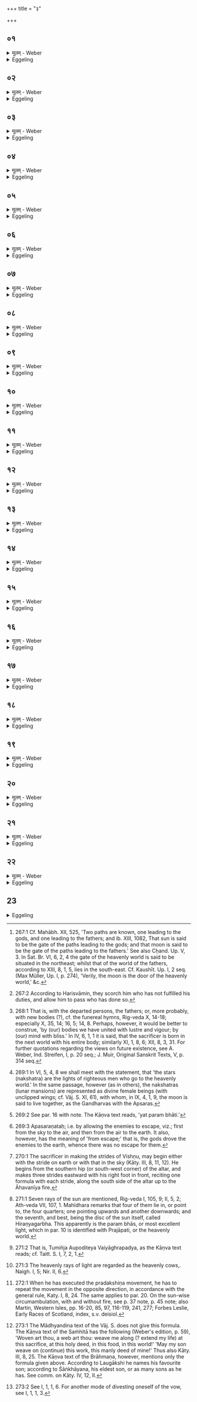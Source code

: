 +++
title = "३"

+++

##  ०१
<details><summary>मूलम् - Weber</summary>

स᳘ᳫं᳘स्थिते यज्ञे᳟॥  
दक्षिणतः᳘ परी᳘त्य पूर्णपात्रं नि᳘नयति त᳘था ह्यु᳘दग्भ᳘वति त᳘स्माद्दक्षिणतः᳘ परी᳘त्य पूर्णपात्रं नि᳘नयति देवलोके मे᳘ ऽप्यसदि᳘ति वै᳘ यजते यो य᳘जतेॗ सो ऽस्यैष᳘ यज्ञो᳘ देवलोक᳘मेॗवाभिप्रै᳘ति त᳘दनू᳘ची द᳘क्षिणा यां द᳘दातिॗ सैति द᳘क्षिणामन्वार᳘भ्य य᳘जमानः॥
</details>

<details><summary>Eggeling</summary>

1. The sacrifice being now complete, he (the Adhvaryu) walks round (the fire) to the south, and pours out a vessel (of water); for thus it is (poured out) towards north: therefore he pours it out after walking round to the south, He who sacrifices, doubtless, sacrifices with a desire that he also may obtain a place in the world of the gods. That sacrifice of his then goes forth towards the world of the gods: after it follows the fee which he gives (to the priests), and holding on to the priests' fee (follows) the sacrificer.
</details>

##  ०२
<details><summary>मूलम् - Weber</summary>

स᳘ एष᳘ देवया᳘नो वा पितृया᳘णो वा प᳘न्थाः॥  
त᳘दुभय᳘तो ऽग्निशिखे᳘ समो᳘षन्त्यौ तिष्ठतः प्र᳘ति त᳘मोषतो यः᳘ प्रत्युष्यो᳘ ऽत्यु त᳘ᳫं᳘ सृजतेॗ यो ऽतिसृं᳘ज्यः शा᳘न्तिरा᳘पस्त᳘देत᳘मेॗवैतत्प᳘न्थानं शमयति॥
</details>

<details><summary>Eggeling</summary>

2. That same path leads either to the gods or to the fathers [^egg_621]. On both sides two flames are ever burning: they scorch him who deserves to be scorched, and allow him to pass who deserves to pass [^egg_622]. Now, water is (a means of) lustration: hence he thereby lustrates that path.

[^egg_621]: 267:1 Cf. Mahābh. XII, 525, 'Two paths are known, one leading to the gods, and one leading to the fathers; and ib. XIII, 1082, That sun is said to be the gate of the paths leading to the gods; and that moon is said to be the gate of the paths leading to the fathers.' See also Cḥand. Up. V, 3. In Śat. Br. VI, 6, 2, 4 the gate of the heavenly world is said to be situated in the northeast; whilst that of the world of the fathers, according to XIII, 8, 1, 5, lies in the south-east. Cf. Kaushīt. Up. I, 2 seq. (Max Müller, Up. I, p. 274), 'Verily, the moon is the door of the heavenly world,' &c.

[^egg_622]: 267:2 According to Harisvāmin, they scorch him who has not fulfilled his duties, and allow him to pass who has done so.
</details>

##  ०३
<details><summary>मूलम् - Weber</summary>

पूर्णं नि᳘नयति स᳘र्वं वै᳘ पूर्णᳫं स᳘र्वेणैॗवैनमेत᳘छमयति संततम᳘व्यवछिन्नं नि᳘नयति सं᳘ततेनै᳘वैनमेतद᳘व्यवछिन्नेन षमयति॥
</details>

<details><summary>Eggeling</summary>

3. A full (vessel) he pours out, because full means all: hence he thereby lustrates that (path) by means of the All. He pours it out continuously, uninterruptedly: hence he thereby lustrates that (path) in a continuous, uninterrupted manner.
</details>

##  ०४
<details><summary>मूलम् - Weber</summary>

य᳘द्वेव᳘ पूर्णपात्रं᳘ निन᳘यति॥  
यद्वै᳘ यज्ञ᳘स्य मिथ्या᳘ क्रिय᳘ते व्य᳘स्य त᳘द्वृहन्ति क्षण्वन्ति शा᳘न्तिरा᳘पस्त᳘दद्भिः शा᳘न्त्या शमयति त᳘दद्भिः सं᳘दधाति॥
</details>

<details><summary>Eggeling</summary>

4. And again why he pours out a vessel (of water) is: where anything is done wrongly at the sacrifice, there they tear or wound it; and--water being (a means of) lustration--he lustrates it by that (means of) lustration, water; he heals it with water.
</details>

##  ०५
<details><summary>मूलम् - Weber</summary>

पूर्णं नि᳘नयति॥  
स᳘र्वं वै᳘ पूर्णᳫं स᳘र्वेणैॗवैतत्सं᳘दधाति सं᳘ततम᳘व्यवछिन्नं नि᳘नयति सं᳘ततेनैॗवैतद᳘व्यवछिन्नेन सं᳘दधाति॥
</details>

<details><summary>Eggeling</summary>

5. A full (vessel) he pours out, because full means all: hence he thereby heals it by means of the All. Continuously, uninterruptedly he pours it out: hence he thereby heals it in a continuous (lasting), uninterrupted manner.
</details>

##  ०६
<details><summary>मूलम् - Weber</summary>

त᳘दञ्जलि᳘ना प्र᳘तिगृह्णाति॥  
सं व᳘र्चसा प᳘यसा सं᳘ तनू᳘भिर᳘गन्महि म᳘नसा सं᳘ शिवे᳘न त्व᳘ष्टा सुद᳘त्रो वि᳘दधातु रायो᳘ ऽनुमार्ष्टु त᳘न्नो यद्वि᳘लिष्टमि᳘ति यद्वि᳘वृढं तत्सं᳘दधाति॥
</details>

<details><summary>Eggeling</summary>

6. He (the sacrificer) intercepts it with his open hands held together, while reciting the text (Vāj. S. II, 24),

 'We have united with lustre, with vigour, with the bodies [^egg_623], with the happy spirit. May Tvashṭr̥, the dispenser of boons, grant us riches, and make even what was injured in our body!' What was torn, that he thereby heals.

[^egg_623]: 268:1 That is, with the departed persons, the fathers; or, more probably, with new bodies (?), cf. the funereal hymns, Rig-veda X, 14-18; especially X, 35, 14; 16, 5; 14, 8. Perhaps, however, it would be better to construe, 'by (our) bodies we have united with lustre and vigour; by (our) mind with bliss.' In IV, 6, 1, 1 it is said, that the sacrificer is born in the next world with his entire body; similarly XI, 1, 8, 6; XII, 8, 3, 31. For further quotations regarding the views on future existence, see A. Weber, Ind. Streifen, I, p. 20 seq.; J. Muir, Original Sanskrit Texts, V, p. 314 seq.
</details>

##  ०७
<details><summary>मूलम् - Weber</summary>

अ᳘थ मु᳘खमु᳘पस्पृशते॥  
द्वयं तद्यस्मान्मु᳘खमुपस्पृश᳘ते ऽमृ᳘तं वा आ᳘पो ऽमृ᳘तेनैॗवैतत्स᳘ᳫं᳘स्पृशत एत᳘दु चैॗवैतत्क᳘र्मात्म᳘ङ्कुरुते त᳘स्मान्मु᳘खमु᳘पस्पृशते॥
</details>

<details><summary>Eggeling</summary>

7. He then touches his face (with the water in his hands). The reason why he thus touches his face is twofold: water means ambrosia, and with ambrosia he accordingly touches himself; also he thereby transfers to himself that sacred work (the sacrifice): for these reasons he touches his face.
</details>

##  ०८
<details><summary>मूलम् - Weber</summary>

अ᳘थ विष्णुक्रमा᳘न् क्रमते॥  
देवान्वा᳘ एष᳘ प्रीणाति यो य᳘जत एते᳘न यज्ञे᳘न ऽर्ग्भि᳘रिव त्वद्य᳘जुर्भिरिव त्वदा᳘हुतिभिरिव त्वत्स᳘ देवा᳘न्प्रीत्वा ते᳘ष्वपित्वी᳘ भवति ते᳘ष्वपित्वी᳘ भूत्वा ता᳘नेवाभिप्र᳘क्रामति॥
</details>

<details><summary>Eggeling</summary>

8. He now strides the (three) Vishṇu-strides. He who sacrifices assuredly gratifies the gods. In gratifying the gods by that sacrifice--partly by rics, partly by yajus, partly by oblations--he acquires a share among them; and having acquired a share among them, he goes to them.
</details>

##  ०९
<details><summary>मूलम् - Weber</summary>

य᳘द्वेव᳘ विष्णुक्रमान् क्र᳘मते॥  
यज्ञो वै वि᳘ष्णुः स देवे᳘भ्य इमां वि᳘क्रान्तिं वि᳘चक्रमेॗ यैषामियं वि᳘क्रान्तिरिद᳘मेव᳘ प्रथमे᳘न पदे᳘न पस्पारा᳘थेद᳘मन्त᳘रिक्षं द्विती᳘येन दि᳘वमुत्तमे᳘नैता᳘म्वेॗवैष᳘ एत᳘स्मै वि᳘ष्णुर्यज्ञो वि᳘क्रान्तिं वि᳘क्रमते त᳘स्माद्विष्णुक्रमा᳘न् क्रमते तद्वा᳘ इत᳘ एव᳘ पराची᳘नम् भू᳘यिष्ठा इव क्रमन्ते॥
</details>

<details><summary>Eggeling</summary>

9. And again why he strides the Vishṇu-strides, is; Vishṇu, truly, is the sacrifice, by striding (vi-kram) he obtained for the gods that all-pervading power (vikrānti) which now belongs to them. By his first step he gained this same (earth), by the second this aërial expanse, and by his last (step) the sky. And this same pervading power Vishṇu, as the sacrifice, obtains by his strides for him (the sacrificer): for this reason he strides

the Vishṇu-strides. Now it is indeed from this (earth) that most (beings) go (upwards).
</details>

##  १०
<details><summary>मूलम् - Weber</summary>

त᳘दु त᳘त्पृथिव्यां वि᳘ष्णुर्व्य᳘क्रंस्त॥  
गायत्रे᳘ण छ᳘न्दसा त᳘तो नि᳘र्भक्तोॗ यो ऽस्मान्द्वे᳘ष्टि यं᳘ च वयं᳘ द्विॗष्मो ऽन्त᳘रिक्षे वि᳘ष्णुर्व्य᳘क्रंस्तॗ त्रैष्टुभेन छ᳘न्दसा त᳘तो नि᳘र्भक्तोॗ यो ऽस्मान्द्वे᳘ष्टि यं᳘ च वयं᳘ द्विष्मो दि᳘वि वि᳘ष्णुर्व्य᳘क्रंस्त जा᳘गतेन छ᳘न्दसा त᳘तो नि᳘र्भक्तोॗ यो ऽस्मान्द्वे᳘ष्टि यं᳘ च वयं᳘ द्विष्म इ᳘त्येव᳘मिमां᳘ल्लोका᳘न्त्समारुह्या᳘थैषा ग᳘तिरेषा᳘ प्रतिष्ठा य᳘ एष त᳘पति त᳘स्य ये᳘ रश्म᳘यस्ते᳘ सुकृतो᳘ऽथ यत्प᳘रम् भाः᳘ प्रजा᳘पतिर्वा स᳘ स्वर्गो᳘ वा लोकस्त᳘देव᳘मिमां᳘ल्लोका᳘न्त्समारुह्या᳘थैतां ग᳘तिमेतां᳘ प्रतिष्ठां᳘ गछति पर᳘स्ताॗत्त्वेॗदर्वाङ् क्र᳘मेत य᳘ इॗतो ऽनुशा᳘सनं चि᳘कीर्षेद्दूयं तद्य᳘स्मात्पर᳘स्तादर्वाङ् क्र᳘मते॥
</details>

<details><summary>Eggeling</summary>

10. Hence (he strides thrice) with the texts (Vāj. S. II, 25 a-c), 'On the earth Vishṇu strode by means of the gāyatrī metre: excluded therefrom is he who hates us, and whom we hate!' 'In the air Vishṇu strode by means of the trishṭubh metre: excluded therefrom is he who hates us, and whom we hate!' 'In the sky Vishṇu strode by means of the jagatī metre: excluded therefrom is he who hates us, and whom we hate!' When one has thus ascended these worlds, that is the goal, that the safe refuge: the rays of him (the sun) who burns there, are the righteous (departed) [^egg_624]; and what highest light there is [^egg_625], that is Prajāpati or the heavenly world. Having then in this way ascended these worlds, he reaches that goal, that safe refuge. Now he who wishes to give instructions from hence, should come hitherwards from above. Twofold is the reason why he should come hitherwards from above:

[^egg_624]: 269:1 In VI, 5, 4, 8 we shall meet with the statement, that 'the stars (nakshatra) are the lights of righteous men who go to the heavenly world.' In the same passage, however (as in others), the nakshatras (lunar mansions) are represented as divine female beings (with unclipped wings; cf. Vāj. S. XI, 61), with whom, in IX, 4, 1, 9, the moon is said to live together, as the Gandharvas with the Apsaras.

[^egg_625]: 269:2 See par. 16 with note. The Kāṇva text reads, 'yat param bhāti.'
</details>

##  ११
<details><summary>मूलम् - Weber</summary>

अपसरणतो᳘ ह वा अ᳘ग्रे देवा ज᳘यन्तो ऽजयन्॥  
दि᳘वमेवाग्रे᳘ ऽथेद᳘मन्त᳘रिक्षम᳘थेॗतो ऽनपसरणा᳘त्सप᳘त्नाननुदन्त त᳘थो एॗवैष एत᳘दपसरणत᳘ एवा᳘ग्रे ज᳘यञ्जयति᳘ दि᳘वमेवाग्रे᳘ ऽथेद᳘मन्त᳘रिक्षम᳘थेॗतो ऽनपसरणा᳘त्सप᳘त्नान्नुदत इयं वै᳘ पृथिवी᳘ प्रतिष्ठा त᳘दस्या᳘मेॗवैत᳘त्प्रतिष्ठा᳘यां प्र᳘तितिष्ठति॥
</details>

<details><summary>Eggeling</summary>

11. By (or, from) the escape (of the enemies) [^egg_626] indeed the conquering gods formerly gained first the sky, and then this aërial expanse; and thereupon

[^egg_626]: 269:3 Apasaraṇataḥ; i.e. by allowing the enemies to escape, viz.; first from the sky to the air, and then from the air to the earth. It also, however, has the meaning of 'from escape;' that is, the gods drove the enemies to the earth, whence there was no escape for them.

they drove their enemies away from this (earth), whence there was no escape. And in like manner he (the priest) also by the escape (of the enemies) gains first the sky, and then this aërial expanse; and thereupon he drives his enemies away from this (earth), whence there is no escape. This earth indeed is a firm footing: hence he thereby stands firm on this firm footing.
</details>

##  १२
<details><summary>मूलम् - Weber</summary>

त᳘दु तद्दि᳘वि वि᳘ष्णु᳘र्व्यक्रंस्त॥  
जा᳘गतेन छ᳘न्दसा त᳘तो नि᳘र्भक्तोॗ यो ऽस्मान्द्वे᳘ष्टि यं᳘ च वयं᳘ द्विॗष्मो ऽन्त᳘रिक्षे वि᳘ष्णुर्व्यक्रंस्त त्रै᳘ष्टुभेन छ᳘न्दसा त᳘तो नि᳘र्भक्तोॗ यो ऽस्मान्द्वे᳘ष्टि यं᳘ च वयं᳘ द्विष्मः᳘ पृथिव्यां वि᳘ष्णुर्व्य᳘क्रंस्त गायत्रे᳘ण छ᳘न्दसा त᳘तो नि᳘र्भक्तोॗ यो ऽस्मान्द्वे᳘ष्टि यं᳘ च वयं᳘ द्विॗष्मो ऽस्माद᳘न्नादस्यै᳘ प्रतिष्ठा᳘या इ᳘त्यस्याॗᳫंॗ हीदᳫं स᳘र्वमन्ना᳘द्यम् प्र᳘तिष्ठित त᳘स्मादाहास्माद᳘न्नादस्यै᳘ प्रतिष्ठा᳘या इति॥
</details>

<details><summary>Eggeling</summary>

12. And in this way also (he may stride) [^egg_627]: 'In the sky Vishṇu strode by means of the jagatī metre: excluded therefrom is he who hates us, and whom we hate!' 'In the air Vishṇu strode by means of the trishṭubh metre: excluded therefrom is he who hates us, and whom we hate!' 'On the earth Vishṇu strode by means of ṭḥe gāyatrī metre: excluded therefrom is he who hates us, and whom we hate!'--With the texts (Vāj. S. II, 25 d, e), '(Excluded) from this food! from this resort!' (pratishṭḥā, he looks down upon his portion and the altar respectively.) For on this (earth) all this food is safely established (pratishṭḥita): for this reason he says, 'From this food! from this resort!'

[^egg_627]: 270:1 The sacrificer in making the strides of Vishṇu, may begin either with the stride on earth or with that in the sky (Kāty. III, 8, 11, 12). He begins from the southern hip (or south-west corner) of the altar, and makes three strides eastward with his right foot in front, reciting one formula with each stride, along the south side of the altar up to the Āhavanīya fire.
</details>


##  १३
<details><summary>मूलम् - Weber</summary>

अ᳘थ प्राङ् प्रे᳘क्षते॥  
प्रा᳘ची हि᳘ देवा᳘नां दिक्त᳘स्मात्प्राङ् प्रे᳘क्षते॥
</details>

<details><summary>Eggeling</summary>

13. He then looks towards the east. The east, indeed, is the region of the gods: for this reason he looks towards the east.
</details>


##  १४
<details><summary>मूलम् - Weber</summary>

स प्रे᳘क्षते॥  
अ᳘गन्म स्व᳘रि᳘ति देवा वै स्व᳘र᳘गन्म देवानि᳘त्येॗवैत᳘दाह सं ज्यो᳘तिषाभूमे᳘ति सं᳘ देवै᳘रभूमे᳘त्येॗवैत᳘दाह॥
</details>

<details><summary>Eggeling</summary>

14. He looks, with the text (Vāj. S. II, 25 f), 'We have gone to the realm of light (svar).' The

realm of light assuredly means the gods: hence he thereby says, 'We have gone to the gods.'--With (ib. g), 'We have united with splendour' (he looks on the Āhavanīya fire): he thereby says, 'We have united with the gods.'
</details>


##  १५
<details><summary>मूलम् - Weber</summary>

अ᳘थ सू᳘र्यमु᳘दीक्षते॥  
सैषा ग᳘तिरेषा᳘प्रतिष्ठा त᳘देतां ग᳘तिमेता᳘म् प्रतिष्ठां गछति त᳘स्मात्सू᳘र्यमु᳘दीक्षते॥
</details>

<details><summary>Eggeling</summary>

15. He then looks up to the sun, for that is the final goal, that the safe resort. To that final goal, to that resort he thereby goes: for this reason he looks up to the sun.
</details>


##  १६
<details><summary>मूलम् - Weber</summary>

स उ᳘दीक्षते॥  
स्वयम्भू᳘रसि श्रे᳘ष्ठो रश्मिरि᳘त्येष वै श्रे᳘ष्ठो रश्मिर्यत्सू᳘र्यस्त᳘स्मादाह स्वयम्भूरसि श्रे᳘ष्ठो रश्मिरि᳘ति वर्चोदा असि व᳘र्चो मे देही᳘तिॗ त्वेॗवाहं᳘ ब्रवीमी᳘ति ह स्माह या᳘ज्ञवल्क्यस्तॗद्ध्येव ब्राह्मणे᳘नैष्ठ᳘व्यं य᳘द्ब्रह्मवर्चसी स्यादिॗत्युतो ह स्माहौपोदितेय᳘ एष वाव म᳘ह्यं गा᳘ दास्यति गोदा गा᳘ मे देही᳘त्येवं यं का᳘मं काम᳘यतेॗ सो ऽस्मै का᳘मः स᳘मृध्यते॥
</details>

<details><summary>Eggeling</summary>

16. He looks up, with the text (Vāj. S. II, 26 a), 'Self-existent art thou, the best ray of light!' The sun is indeed the best ray of light [^egg_628], and therefore he says, 'Self-existent art thou, the best ray of light.' '"Light-bestowing art thou: give me light (varcas)!" so say I,' said Yājñavalkya, 'for at this indeed the Brāhmaṇa should strive, that he be brahmavarcasin (illumed by the brahma, or sacred writ).' Aupoditeya [^egg_629], on the other hand, said, 'He indeed will give me cows [^egg_630]: (therefore I say), "Cow-giving art thou, give me cows!"' Thus whatever wish he (the sacrificer) entertains (and expresses), that wish is granted to him.

[^egg_628]: 271:1 Seven rays of the sun are mentioned, Rig-veda I, 105, 9; II, 5, 2; Ath-veda VII, 107, 1. Mahīdhara remarks that four of them lie in, or point to, the four quarters; one pointing upwards and another downwards; and the seventh, and best, being the disc of the sun itself, called Hiraṇyagarbha. This apparently is the param bhās, or most excellent light, which in par. 10 is identified with Prajāpati, or the heavenly world.

[^egg_629]: 271:2 That is, Tumiñja Aupoditeya Vaiyāghrapadya, as the Kāṇva text reads; cf. Taitt. S. I, 7, 2, 1.

[^egg_630]: 271:3 The heavenly rays of light are regarded as the heavenly cows,. Naigh. I, 5; Nir. II, 6.
</details>


##  १७
<details><summary>मूलम् - Weber</summary>

अथा᳘वर्तते॥  
सू᳘र्यस्यावृ᳘तमन᳘वावर्त इ᳘ति त᳘देतां ग᳘तिमेता᳘म् प्रतिष्ठां᳘ गॗत्वैत᳘स्यैॗवावृ᳘तमन्वावर्तते॥
</details>

<details><summary>Eggeling</summary>

17. He then turns (from left to right), with the text (Vāj. S. II, 26 b), 'I move along the course of

the sun;' having reached that final goal, that safe resort, he now moves along the course of that (sun) [^egg_631].

[^egg_631]: 272:1 When he has executed the pradakshiṇa movement, he has to repeat the movement in the opposite direction, in accordance with the general rule, Katy. I, 8, 24. The same applies to par. 20. On the sun-wise circumambulation, with and without fire, see p. 37 note, p. 45 note; also Martin, Western Isles, pp. 16-20, 85, 97, 116-119, 241, 277; Forbes Leslie, Early Races of Scotland, index, s.v. deisiol.
</details>


##  १८
<details><summary>मूलम् - Weber</summary>

अ᳘थ गा᳘र्हपत्यमु᳘पतिष्ठते॥  
द्वयं तद्य᳘स्माद्गा᳘र्हपत्यमुपति᳘ष्ठते गृहा वै गा᳘र्हपत्यो गृहा वै᳘ प्रतिष्ठा त᳘द्गृहे᳘ष्वेॗवैत᳘त्प्रतिष्ठा᳘याम् प्र᳘तितिष्ठति या᳘वद्वेॗवास्येह᳘ मानुषमा᳘युस्त᳘स्मा एॗवैतदु᳘पतिष्ठते त᳘स्माद्गा᳘र्हपत्यमु᳘पतिष्ठते॥
</details>

<details><summary>Eggeling</summary>

18. Thereupon he steps to (upa-sthā) the Gārhapatya fire. Twofold is the reason why he steps to the Gārhapatya: the Gārhapatya is a house, and a house is a safe resort, hence he thereby stays in a house, that is, in a safe resort. And, besides, what full measure of human life there is for him here, that he thereby attains (upa-sthā). This is why he steps to the Gārhapatya fire.
</details>


##  १९
<details><summary>मूलम् - Weber</summary>

स उ᳘पतिष्ठते॥  
अ᳘ग्ने गृहपते सुगृहपतिस्त्व᳘याग्ने ऽहं᳘ गृह᳘पतिना भूयासᳫं सुगृहपतिस्त्वं म᳘याग्ने गृह᳘पतिना भूया इ᳘ति ना᳘त्र तिरो᳘हितमिवास्त्यस्थूरि᳘ नौ᳘ गा᳘र्हपत्यानि सन्त्वित्य᳘नार्त्तानि नौ गार्ह᳘पत्यानि सन्त्वि᳘त्येॗवैत᳘दाह शतᳫं हि᳘मा इ᳘ति श᳘तं वर्षा᳘णि जीव्यासमि᳘त्येॗवैतदाह तद᳘प्येत᳘द्ब्रुवन्ना᳘द्रियेता᳘पि हि भू᳘यांसि शता᳘द्वर्षे᳘भ्यः पु᳘रुषो जी᳘वति त᳘स्माद᳘प्येत᳘द्ब्रुवन्ना᳘द्रियेत॥
</details>

<details><summary>Eggeling</summary>

19. He steps to it, with the text (Vāj. S. II, 27 a), 'O householder Agni, may I become a good householder through thee, O Agni, the householder! Mayest thou, O Agni, become a good householder through me, the householder!' there is nothing in this requiring explanation.--'May our household matters be unlike a cart with only one bullock,' he thereby says, 'may our household matters be free from calamities;'--'for a hundred winters!' he thereby says, 'may I live a hundred years.' He need not, however, say this; for man lives even longer than a hundred years: hence he need not say this.
</details>


##  २०
<details><summary>मूलम् - Weber</summary>

अथा᳘वर्तते॥  
सू᳘र्यस्यावृ᳘तमन्वा᳘वर्त इ᳘ति त᳘देतां ग᳘तिमेता᳘म् प्रतिष्ठां गॗत्वैत᳘स्यैॗवावृ᳘तमन्वा᳘वर्तते॥
</details>

<details><summary>Eggeling</summary>

20. He then turns (from left to right), with the text (Vāj. S. II, 27 b), 'I move along the course of the sun:' having reached that final goal, that safe resort, he now moves along the course of that (sun).
</details>


##  २१
<details><summary>मूलम् - Weber</summary>

अ᳘थ पुत्र᳘स्य ना᳘म गृह्णाति॥  
इद᳘म् मे ऽयं᳘ वीर्य᳘म् पुॗत्रो ऽनुसं᳘तनवदि᳘ति य᳘दि पुत्रो न स्याद᳘प्यात्म᳘न एव ना᳘म गृह्णीयात्॥
</details>

<details><summary>Eggeling</summary>

21. Now (in pronouncing the following text) he

inserts his son's name: 'May this son (N.N.) carry on this manly deed of mine [^egg_632]!' Should he have no son, let him insert his own name.

[^egg_632]: 273:1 The Mādhyandina text of the Vāj. S. does not give this formula. The Kāṇva text of the Saṁhitā has the following (Weber's edition, p. 59), 'Woven art thou, a web art thou: weave me along (? extend my life) at this sacrifice, at this holy deed, in this food, in this world!' 'May my son weave on (continue) this work, this manly deed of mine!' Thus also Kāty. III, 8, 25. The Kāṇva text of the Brāhmaṇa, however, mentions only the formula given above. According to Laugākshi he names his favourite son; according to Śāṅkhāyana, his eldest son, or as many sons as he has. See comm. on Kāty. IV, 12, II.
</details>


##  २२
<details><summary>मूलम् - Weber</summary>

अ᳘थाहवनी᳘यमु᳘पतिष्ठते॥  
प्रा᳘ङ्ने यॗज्ञो ऽनुसं᳘तिष्ठाता इ᳘ति तूष्णीमु᳘पतिष्ठतेअ᳘थ व्रतं वि᳘सृजते॥  
इद᳘महं य᳘ एवा᳘स्मिॗ सो ऽस्मीत्य᳘मानुष इव वा᳘ एत᳘द्भवति य᳘द्व्रत᳘मुपै᳘ति न हि त᳘दवक᳘ल्पते य᳘द्ब्रूया᳘दिद᳘मह᳘ᳫं᳘ सत्याद᳘नृतमु᳘पैमी᳘ति त᳘दु ख᳘लु पु᳘नर्मानुषो᳘ भवति त᳘स्मादिद᳘महं᳘ य᳘ एवा᳘स्मिॗ सा ऽस्मी᳘त्येवं᳘ व्रतं वि᳘सृजेत॥
</details>
<details><summary>Eggeling</summary>

22. He then steps up to the Āhavanīya fire. Silently he steps to it, thinking, 'In the east my sacrifice shall be completed!'
</details>


##  23
<details><summary>Eggeling</summary>

23. Thereupon he divests himself of the vow, with the text (Vāj. S. II, 28 b), 'Now am I he that I really am.' For, in entering upon the vow, he becomes, as it were, non-human; and as it would not be becoming for him to say, 'I enter from truth into untruth;' and as, in fact, he now again becomes man, let him therefore divest himself of the vow, with the text, 'Now am I he that I really am [^egg_633].'

[^egg_633]: 273:2 See I, 1, 1, 6. For another mode of divesting oneself of the vow, see I, 1, 1, 3.
</details>

